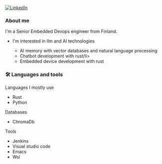 [![LinkedIn](https://img.shields.io/badge/LinkedIn-blue?style=for-the-badge&logo=linkedin&logoColor=white "LinkedId image")](https://fi.linkedin.com/in/ossi-markus-rytk%C3%B6nen-47520b71)
### About me
I'm a Senior Embedded Devops engineer from Finland.
<ul>
    <li>I'm interested in llm and AI technologies</li>
        <ul>
            <li>AI memory with vector databases and natural language processing</li>
            <li>Chatbot development with rust/li>
            <li>Embedded device development with rust</li>
        </ul>
</ul>

### 🛠 Languages and tools
Languages I mostly use
<ul>
    <li>Rust</li>
    <li>Python</li>
</ul>
Databases
<ul>
    <li>ChromaDb</li>
</ul>
Tools
<ul>
    <li>Jenkins</li>
    <li>Visual studio code</li>
    <li>Emacs</li>
    <li>Wsl</li>
</ul>
<!---
ossirytk/ossirytk is a ✨ special ✨ repository because its `README.md` (this file) appears on your GitHub profile.
You can click the Preview link to take a look at your changes.
--->
